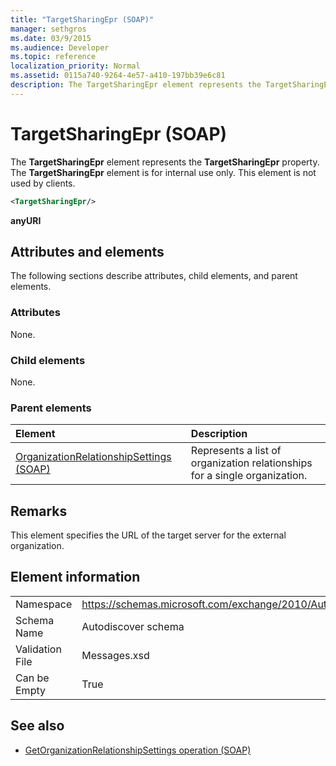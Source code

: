 ```yaml
---
title: "TargetSharingEpr (SOAP)"
manager: sethgros
ms.date: 03/9/2015
ms.audience: Developer
ms.topic: reference
localization_priority: Normal
ms.assetid: 0115a740-9264-4e57-a410-197bb39e6c81
description: The TargetSharingEpr element represents the TargetSharingEpr property. The TargetSharingEpr element is for internal use only.
---
```


# TargetSharingEpr (SOAP)
 
The **TargetSharingEpr** element represents the **TargetSharingEpr** property. The **TargetSharingEpr** element is for internal use only. This element is not used by clients. 
  
```XML
<TargetSharingEpr/>
```

**anyURI**

## Attributes and elements

The following sections describe attributes, child elements, and parent elements.
  
### Attributes

None.
  
### Child elements

None.
  
### Parent elements

|**Element**|**Description**|
|:-----|:-----|
|[OrganizationRelationshipSettings (SOAP)](organizationrelationshipsettings-soap.md) <br/> |Represents a list of organization relationships for a single organization.  <br/> |
   
## Remarks

This element specifies the URL of the target server for the external organization. 
  
## Element information

|||
|:-----|:-----|
|Namespace  <br/> |https://schemas.microsoft.com/exchange/2010/Autodiscover  <br/> |
|Schema Name  <br/> |Autodiscover schema  <br/> |
|Validation File  <br/> |Messages.xsd  <br/> |
|Can be Empty  <br/> |True  <br/> |
   
## See also

- [GetOrganizationRelationshipSettings operation (SOAP)](getorganizationrelationshipsettings-operation-soap.md)

